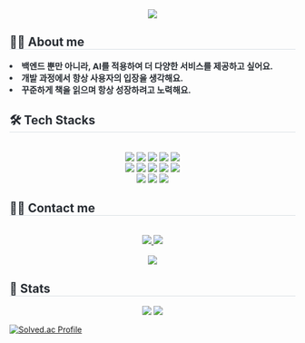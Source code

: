 <div align= "center">
    <img src="https://capsule-render.vercel.app/api?type=waving&color=0:24ffbd,100:adc2ff&height=180&text=June`s%20GIthub&animation=fadeIn&fontColor=000000&fontSize=60" />
    </div>
    <div style="text-align: left;"> 
    <h2 style="border-bottom: 1px solid #d8dee4; color: #282d33;"> 🙋‍♂️ About me </h2>  
    <div style="font-weight: 700; font-size: 15px; text-align: left; color: #282d33;"> <li> 백엔드 뿐만 아니라, AI를 적용하여 더 다양한 서비스를 제공하고 싶어요.</li><li> 개발 과정에서 항상 사용자의 입장을 생각해요.</li><li> 꾸준하게 책을 읽으며 항상 성장하려고 노력해요. </div> 
    </div>
    <div style="text-align: left;">
    <h2 style="border-bottom: 1px solid #d8dee4; color: #282d33;"> 🛠️ Tech Stacks </h2> <br> 
    <div  align= "center"> <img src="https://img.shields.io/badge/Amazon S3-569A31?style=flat&logo=Amazon S3&logoColor=white">
          <img src="https://img.shields.io/badge/Amazon AWS-232F3E?style=flat&logo=Amazon AWS&logoColor=white">
          <img src="https://img.shields.io/badge/Docker-2496ED?style=flat&logo=Docker&logoColor=white">
          <img src="https://img.shields.io/badge/Git-F05032?style=flat&logo=Git&logoColor=white">
          <img src="https://img.shields.io/badge/Github-181717?style=flat&logo=Github&logoColor=white">
          <br/><img src="https://img.shields.io/badge/Java-007396?style=flat&logo=Java&logoColor=white">
          <img src="https://img.shields.io/badge/Jenkins-D24939?style=flat&logo=Jenkins&logoColor=white">
          <img src="https://img.shields.io/badge/MySQL-4479A1?style=flat&logo=MySQL&logoColor=white">
          <img src="https://img.shields.io/badge/Python-3776AB?style=flat&logo=Python&logoColor=white">
          <img src="https://img.shields.io/badge/PyTorch-EE4C2C?style=flat&logo=PyTorch&logoColor=white">
          <br/><img src="https://img.shields.io/badge/Spring-6DB33F?style=flat&logo=Spring&logoColor=white">
          <img src="https://img.shields.io/badge/Spring Boot-6DB33F?style=flat&logo=Spring Boot&logoColor=white">
          <img src="https://img.shields.io/badge/Tensorflow-FF6F00?style=flat&logo=Tensorflow&logoColor=white">
          </div>
    </div>
    <div style="text-align: left;">
    <h2 style="border-bottom: 1px solid #d8dee4; color: #282d33;"> 🧑‍💻 Contact me </h2> <br> 
    <div align= "center"> <a href=https://shine-den-5eb.notion.site/1336095b67f680bf9ddef8048dbce376?pvs=4> <img src="https://img.shields.io/badge/Notion-000000?style=flat&logo=Notion&logoColor=white&link=https://shine-den-5eb.notion.site/1336095b67f680bf9ddef8048dbce376?pvs=4"> </a>
         <a href=mailto:wkdguswns100@gmail.com> <img src="https://img.shields.io/badge/Gmail-EA4335?style=flat&logo=Gmail&logoColor=white&link=mailto:wkdguswns100@gmail.com"> </a>
          </div>  <br> 
    <div align= "center"> <a href="https://hits.seeyoufarm.com"> <img src="https://hits.seeyoufarm.com/api/count/incr/badge.svg?url=https%3A%2F%2Fgithub.com%2Fgapple95%2F&count_bg=%23000000&title_bg=%23000000&icon=github.svg&icon_color=%23FFFFFF&title=GitHub&edge_flat=false"/></a>
       </div> 
    </div>
    <div style="text-align: left;"> 
    <h2 style="border-bottom: 1px solid #d8dee4; color: #282d33;"> 🏅 Stats </h2> <div align= "center"> <img src="https://github-readme-stats.vercel.app/api?username=gapple95&bg_color=180,00000000,adc6ff&title_color=000000&text_color=000000"
         /> <img src="https://github-readme-stats.vercel.app/api/top-langs/?username=gapple95&layout=compact&bg_color=180,00000000,adc6ff&title_color=000000&text_color=000000"
           /> </div>
    </div>
    

[![Solved.ac Profile](http://mazassumnida.wtf/api/v2/generate_badge?boj=wkdguswns100)](https://solved.ac/wkdgusns100/)
